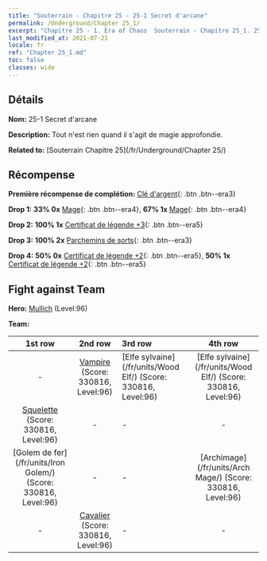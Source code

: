 ```yaml
---
title: "Souterrain - Chapitre 25 - 25-1 Secret d'arcane"
permalink: /Underground/Chapter 25_1/
excerpt: "Chapitre 25 - 1. Era of Chaos  Souterrain - Chapitre 25_1. 25-1 Secret d'arcane"
last_modified_at: 2021-07-21
locale: fr
ref: "Chapter 25_1.md"
toc: false
classes: wide
---
```


## Détails

 **Nom:** 25-1 Secret d'arcane

 **Description:** Tout n'est rien quand il s'agit de magie approfondie.

 **Related to:** [Souterrain Chapitre 25](/fr/Underground/Chapter 25/)

## Récompense

 **Première récompense de complétion:** [Clé d'argent](/ItemsFR/con_693/){: .btn .btn--era3}

 **Drop 1:** **33% 0x** [Mage](/ItemsFR/unt_238/){: .btn .btn--era4}, **67% 1x** [Mage](/ItemsFR/unt_238/){: .btn .btn--era4}

 **Drop 2:** **100% 1x** [Certificat de légende +3](/ItemsFR/mat_88/){: .btn .btn--era5}

 **Drop 3:** **100% 2x** [Parchemins de sorts](/ItemsFR/con_694/){: .btn .btn--era3}

 **Drop 4:** **50% 0x** [Certificat de légende +2](/ItemsFR/mat_81/){: .btn .btn--era5}, **50% 1x** [Certificat de légende +2](/ItemsFR/mat_81/){: .btn .btn--era5}


## Fight against Team
 **Hero:** [Mullich](/fr/heroes/Mullich/) (Level:96)

 **Team:**


  | 1st row | 2nd row | 3rd row | 4th row |
  |:----:|:----:|:----|:----:|
  | - | [Vampire](/fr/units/Vampire/) (Score: 330816, Level:96)  | [Elfe sylvaine](/fr/units/Wood Elf/) (Score: 330816, Level:96)  | [Elfe sylvaine](/fr/units/Wood Elf/) (Score: 330816, Level:96)  |
  | [Squelette](/fr/units/Skeleton/) (Score: 330816, Level:96)  | - | - | - |
  | [Golem de fer](/fr/units/Iron Golem/) (Score: 330816, Level:96)  | - | - | [Archimage](/fr/units/Arch Mage/) (Score: 330816, Level:96)  |
  | - | [Cavalier](/fr/units/Cavalier/) (Score: 330816, Level:96)  | - | - |


